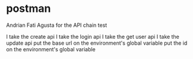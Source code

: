 # postman
Andrian Fati Agusta for the API chain test

I take the create api
I take the login api
I take the get user api
I take the update api
put the base url on the environment's global variable
put the id on the environment's global variable
